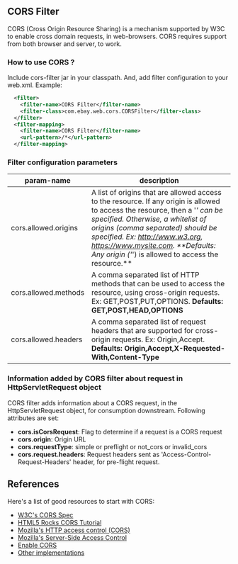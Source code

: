 ## CORS Filter

CORS (Cross Origin Resource Sharing) is a mechanism supported by W3C to enable cross domain requests, in web-browsers. CORS requires support from both browser and server, to work.

### How to use CORS ?
Include cors-filter jar in your classpath. And, add filter configuration to your web.xml. Example:
```xml
  <filter>
    <filter-name>CORS Filter</filter-name>
    <filter-class>com.ebay.web.cors.CORSFilter</filter-class>
  </filter>
  <filter-mapping>
    <filter-name>CORS Filter</filter-name>
    <url-pattern>/*</url-pattern>
  </filter-mapping>
```

### Filter configuration parameters
|param-name              |description                                                                                                  |
|------------------------|-------------------------------------------------------------------------------------------------------------|
|cors.allowed.origins    | A list of origins that are allowed access to the resource. If any origin is allowed to access the resource, then a '*' can be specified. Otherwise, a whitelist of origins (comma separated) should be specified. Ex: http://www.w3.org, https://www.mysite.com. **Defaults: Any origin ('*') is allowed to access the resource.**|
|cors.allowed.methods    | A comma separated list of HTTP methods that can be used to access the resource, using cross-origin requests. Ex: GET,POST,PUT,OPTIONS. **Defaults: GET,POST,HEAD,OPTIONS**|
|cors.allowed.headers    | A comma separated list of request headers that are supported for cross-origin requests. Ex: Origin,Accept. **Defaults: Origin,Accept,X-Requested-With,Content-Type**|

### Information added by CORS filter about request in HttpServletRequest object
CORS filter adds information about a CORS request, in the HttpServletRequest object, for consumption downstream. Following attributes are set:

* **cors.isCorsRequest**: Flag to determine if a request is a CORS request
* **cors.origin**: Origin URL
* **cors.requestType**: simple or preflight or not_cors or invalid_cors
* **cors.request.headers**: Request headers sent as 'Access-Control-Request-Headers' header, for pre-flight request.

## References
Here's a list of good resources to start with CORS:

* [W3C's CORS Spec](http://www.w3.org/TR/cors/)
* [HTML5 Rocks CORS Tutorial](http://www.html5rocks.com/en/tutorials/cors/)
* [Mozilla's HTTP access control (CORS)](https://developer.mozilla.org/en-US/docs/HTTP/Access_control_CORS)
* [Mozilla's Server-Side Access Control](https://developer.mozilla.org/en-US/docs/Server-Side_Access_Control)
* [Enable CORS](http://enable-cors.org)
* [Other implementations](http://software.dzhuvinov.com/cors-filter.html)

